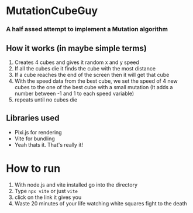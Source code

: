 # MutationCubeGuy
### A half assed attempt to implement a Mutation algorithm

## How it works (in maybe simple terms)
1. Creates 4 cubes and gives it random x and y speed
2. If all the cubes die it finds the cube with the most distance
3. If a cube reaches the end of the screen then it will get that cube
4. With the speed data from the best cube, we set the speed of 4 new cubes to the one of the best cube with a small mutation (It adds a number between -1 and 1 to each speed variable)
5. repeats until no cubes die

## Libraries used
- Pixi.js for rendering
- Vite for bundling
- Yeah thats it. That's really it!

# How to run
1. With node.js and vite installed go into the directory
2. Type `npx vite` or just `vite`
3. click on the link it gives you
4. Waste 20 minutes of your life watching white squares fight to the death

